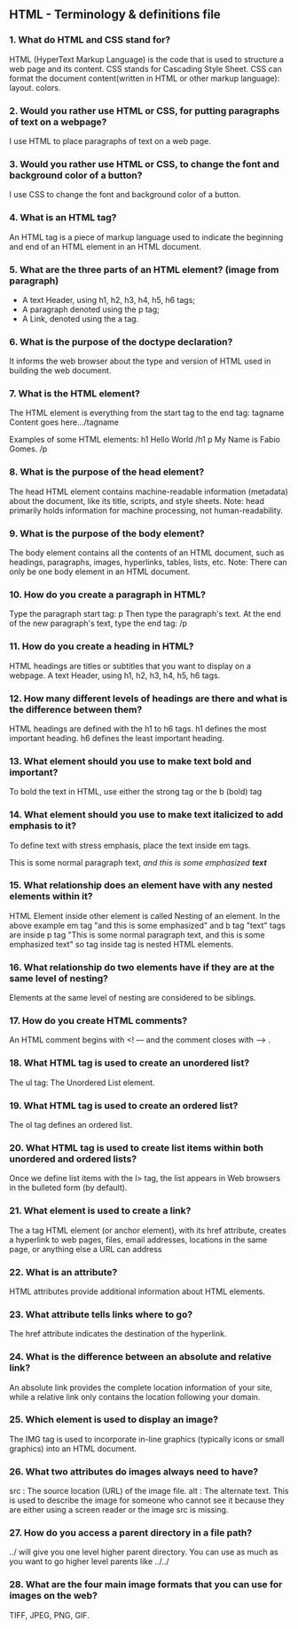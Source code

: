 ## HTML - Terminology & definitions file

### 1. What do HTML and CSS stand for?

HTML (HyperText Markup Language) is the code that is used to structure a web page and its content.
CSS stands for Cascading Style Sheet. CSS can format the document content(written in HTML or other markup language): layout. colors.

### 2. Would you rather use HTML or CSS, for putting paragraphs of text on a webpage?

I use HTML to place paragraphs of text on a web page.

### 3. Would you rather use HTML or CSS, to change the font and background color of a button?

I use CSS to change the font and background color of a button.

### 4. What is an HTML tag?

An HTML tag is a piece of markup language used to indicate the beginning and end of an HTML element in an HTML document.

### 5. What are the three parts of an HTML element? (image from paragraph)

- A text Header, using h1, h2, h3, h4, h5, h6 tags;
- A paragraph denoted using the p tag;
- A Link, denoted using the a tag.

### 6. What is the purpose of the doctype declaration?

It informs the web browser about the type and version of HTML used in building the web document.

### 7. What is the HTML element?

The HTML element is everything from the start tag to the end tag:
tagname Content goes here.../tagname

Examples of some HTML elements:
h1 Hello World /h1
p My Name is Fabio Gomes. /p

### 8. What is the purpose of the head element?

The head HTML element contains machine-readable information (metadata) about the document, like its title, scripts, and style sheets. Note: head primarily holds information for machine processing, not human-readability.

### 9. What is the purpose of the body element?

The body element contains all the contents of an HTML document, such as headings, paragraphs, images, hyperlinks, tables, lists, etc. Note: There can only be one body element in an HTML document.

### 10. How do you create a paragraph in HTML?

Type the paragraph start tag: p Then type the paragraph's text. At the end of the new paragraph's text, type the end tag: /p

### 11. How do you create a heading in HTML?

HTML headings are titles or subtitles that you want to display on a webpage.
A text Header, using h1, h2, h3, h4, h5, h6 tags.

### 12. How many different levels of headings are there and what is the difference between them?

HTML headings are defined with the h1 to h6 tags.
h1 defines the most important heading. h6 defines the least important heading.

### 13. What element should you use to make text bold and important?

To bold the text in HTML, use either the strong tag or the b (bold) tag

### 14. What element should you use to make text italicized to add emphasis to it?

To define text with stress emphasis, place the text inside em tags.

<p>This is some normal paragraph text, <em>and this is some emphasized <b>text</b></em></p>

### 15. What relationship does an element have with any nested elements within it?

HTML Element inside other element is called Nesting of an element. In the above example em tag "and this is some emphasized" and b tag "text" tags are inside p tag "This is some normal paragraph text, and this is some emphasized text" so tag inside tag is nested HTML elements.

### 16. What relationship do two elements have if they are at the same level of nesting?

Elements at the same level of nesting are considered to be siblings.

### 17. How do you create HTML comments?

An HTML comment begins with <! –– and the comment closes with ––> .

### 18. What HTML tag is used to create an unordered list?

The ul tag: The Unordered List element.

### 19. What HTML tag is used to create an ordered list?

The ol tag defines an ordered list.

### 20. What HTML tag is used to create list items within both unordered and ordered lists?

Once we define list items with the l> tag, the list appears in Web browsers in the bulleted form (by default).

### 21. What element is used to create a link?

The a tag HTML element (or anchor element), with its href attribute, creates a hyperlink to web pages, files, email addresses, locations in the same page, or anything else a URL can address

### 22. What is an attribute?

HTML attributes provide additional information about HTML elements.

### 23. What attribute tells links where to go?

The href attribute indicates the destination of the hyperlink.

### 24. What is the difference between an absolute and relative link?

An absolute link provides the complete location information of your site, while a relative link only contains the location following your domain.

### 25. Which element is used to display an image?

The IMG tag is used to incorporate in-line graphics (typically icons or small graphics) into an HTML document.

### 26. What two attributes do images always need to have?

src : The source location (URL) of the image file. alt : The alternate text. This is used to describe the image for someone who cannot see it because they are either using a screen reader or the image src is missing.

### 27. How do you access a parent directory in a file path?

../ will give you one level higher parent directory. You can use as much as you want to go higher level parents like ../../

### 28. What are the four main image formats that you can use for images on the web?

TIFF, JPEG, PNG, GIF.
